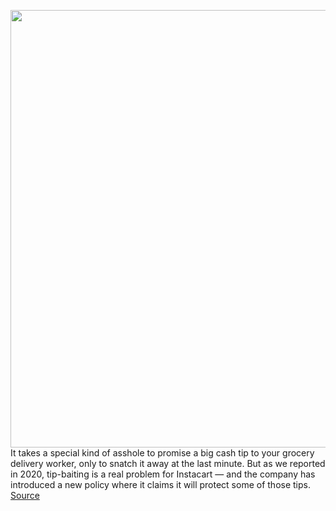 <img src='https://cdn.vox-cdn.com/thumbor/sSBDgjoH5xTfv-JHX7rzEmjEoAc=/0x0:5760x3840/1200x800/filters:focal(2593x1372:3513x2292)/cdn.vox-cdn.com/uploads/chorus_image/image/70718302/1322110929.0.jpg' width='700px' /><br/>
It takes a special kind of asshole to promise a big cash tip to your grocery delivery worker, only to snatch it away at the last minute. But as we reported in 2020, tip-baiting is a real problem for Instacart — and the company has introduced a new policy where it claims it will protect some of those tips.
<a href='https://www.theverge.com/2022/4/6/23013604/instacart-tip-baiting-protection-policy-refund'> Source <a/>